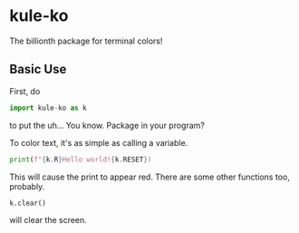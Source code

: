 # kule-ko
The billionth package for terminal colors!

## Basic Use
First, do 
```python
import kule-ko as k
```
to put the uh... You know. Package in your program?

To color text, it's as simple as calling a variable.
```python
print(f"{k.R}Hello world!{k.RESET})
```
This will cause the print to appear red.
There are some other functions too, probably.
```python
k.clear()
````
will clear the screen.
